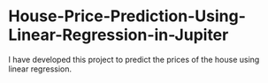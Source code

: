 # House-Price-Prediction-Using-Linear-Regression-in-Jupiter
I have developed this project to predict the prices of the house using linear regression.
